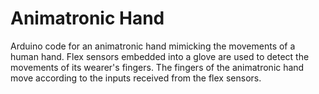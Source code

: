 # Animatronic Hand #

Arduino code for an animatronic hand mimicking the movements of a human hand. Flex sensors embedded into a glove are used to detect the movements of its wearer's fingers. The fingers of the animatronic hand move according to the inputs received from the flex sensors.

